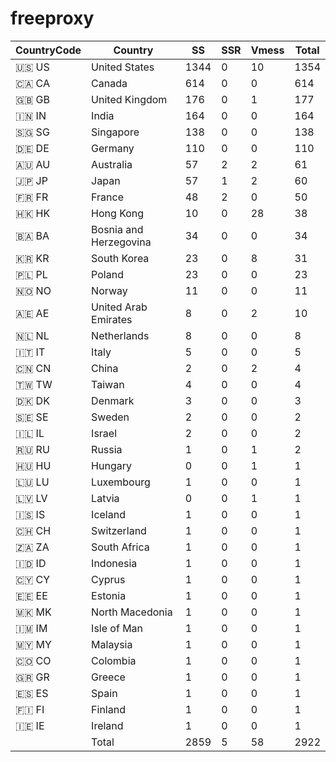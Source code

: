 # freeproxy

|CountryCode|Country|SS|SSR|Vmess|Total|
|  ----  | ----  |  ----  | ----  |  ----  | ----  |
|🇺🇸 US|United States|1344|0|10|1354|
|🇨🇦 CA|Canada|614|0|0|614|
|🇬🇧 GB|United Kingdom|176|0|1|177|
|🇮🇳 IN|India|164|0|0|164|
|🇸🇬 SG|Singapore|138|0|0|138|
|🇩🇪 DE|Germany|110|0|0|110|
|🇦🇺 AU|Australia|57|2|2|61|
|🇯🇵 JP|Japan|57|1|2|60|
|🇫🇷 FR|France|48|2|0|50|
|🇭🇰 HK|Hong Kong|10|0|28|38|
|🇧🇦 BA|Bosnia and Herzegovina|34|0|0|34|
|🇰🇷 KR|South Korea|23|0|8|31|
|🇵🇱 PL|Poland|23|0|0|23|
|🇳🇴 NO|Norway|11|0|0|11|
|🇦🇪 AE|United Arab Emirates|8|0|2|10|
|🇳🇱 NL|Netherlands|8|0|0|8|
|🇮🇹 IT|Italy|5|0|0|5|
|🇨🇳 CN|China|2|0|2|4|
|🇹🇼 TW|Taiwan|4|0|0|4|
|🇩🇰 DK|Denmark|3|0|0|3|
|🇸🇪 SE|Sweden|2|0|0|2|
|🇮🇱 IL|Israel|2|0|0|2|
|🇷🇺 RU|Russia|1|0|1|2|
|🇭🇺 HU|Hungary|0|0|1|1|
|🇱🇺 LU|Luxembourg|1|0|0|1|
|🇱🇻 LV|Latvia|0|0|1|1|
|🇮🇸 IS|Iceland|1|0|0|1|
|🇨🇭 CH|Switzerland|1|0|0|1|
|🇿🇦 ZA|South Africa|1|0|0|1|
|🇮🇩 ID|Indonesia|1|0|0|1|
|🇨🇾 CY|Cyprus|1|0|0|1|
|🇪🇪 EE|Estonia|1|0|0|1|
|🇲🇰 MK|North Macedonia|1|0|0|1|
|🇮🇲 IM|Isle of Man|1|0|0|1|
|🇲🇾 MY|Malaysia|1|0|0|1|
|🇨🇴 CO|Colombia|1|0|0|1|
|🇬🇷 GR|Greece|1|0|0|1|
|🇪🇸 ES|Spain|1|0|0|1|
|🇫🇮 FI|Finland|1|0|0|1|
|🇮🇪 IE|Ireland|1|0|0|1|
||Total|2859|5|58|2922|
